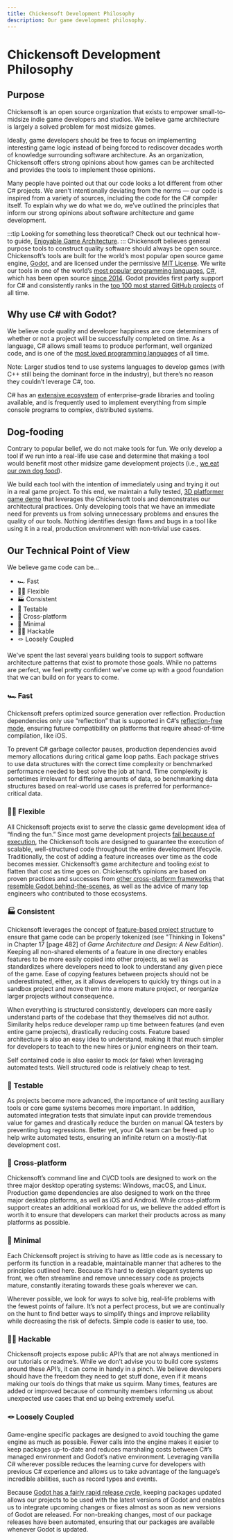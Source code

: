 ```yaml
---
title: Chickensoft Development Philosophy
description: Our game development philosophy.
---
```


# Chickensoft Development Philosophy

## Purpose

Chickensoft is an open source organization that exists to empower small-to-midsize indie game developers and studios. We believe game architecture is largely a solved problem for most midsize games.

Ideally, game developers should be free to focus on implementing interesting game logic instead of being forced to rediscover decades worth of knowledge surrounding software architecture. As an organization, Chickensoft offers strong opinions about how games can be architected and provides the tools to implement those opinions.

Many people have pointed out that our code looks a lot different from other C# projects. We aren't intentionally deviating from the norms — our code is inspired from a variety of sources, including the code for the C# compiler itself. To explain why we do what we do, we’ve outlined the principles that inform our strong opinions about software architecture and game development.

:::tip
Looking for something less theoretical? Check out our technical how-to guide, [Enjoyable Game Architecture](https://chickensoft.games/blog/game-architecture).
:::
Chickensoft believes general purpose tools to construct quality software should always be open source. Chickensoft’s tools are built for the world’s most popular open source game engine, [Godot](https://godotengine.org/), and are licensed under the permissive [MIT License](https://chickensoft.games/license). We write our tools in one of the world’s [most popular programming languages](https://pypl.github.io/PYPL.html), [C#](https://dotnet.microsoft.com/en-us/languages/csharp), which has been open source [since 2014](https://medium.com/microsoft-open-source-stories/how-microsoft-rewrote-its-c-compiler-in-c-and-made-it-open-source-4ebed5646f98). Godot provides first party support for C# and consistently ranks in the [top 100 most starred GitHub projects](https://github.com/EvanLi/Github-Ranking/blob/master/Top100/Top-100-stars.md) of all time.

## Why use C# with Godot?

We believe code quality and developer happiness are core determiners of whether or not a project will be successfully completed on time. As a language, C# allows small teams to produce performant, well organized code, and is one of the [most loved programming languages](https://survey.stackoverflow.co/2022/#section-most-loved-dreaded-and-wanted-programming-scripting-and-markup-languages) of all time.

Note: Larger studios tend to use systems languages to develop games (with C++ still being the dominant force in the industry), but there’s no reason they couldn’t leverage C#, too.

C# has an [extensive ecosystem](https://www.nuget.org/) of enterprise-grade libraries and tooling available, and is frequently used to implement everything from simple console programs to complex, distributed systems.

## Dog-fooding

Contrary to popular belief, we do not make tools for fun. We only develop a tool if we run into a real-life use case and determine that making a tool would benefit most other midsize game development projects (i.e., [we eat our own dog food](https://en.wikipedia.org/wiki/Eating_your_own_dog_food)).

We build each tool with the intention of immediately using and trying it out in a real game project. To this end, we maintain a fully tested, [3D platformer game demo](https://github.com/chickensoft-games/GameDemo) that leverages the Chickensoft tools and demonstrates our architectural practices. Only developing tools that we have an immediate need for prevents us from solving unnecessary problems and ensures the quality of our tools. Nothing identifies design flaws and bugs in a tool like using it in a real, production environment with non-trivial use cases.

## Our Technical Point of View

We believe game code can be...

- 🏎️ Fast
- 🧘‍♀️ Flexible
- 🏭 Consistent
- 🧪 Testable
- 📱 Cross-platform
- 🥚 Minimal
- 👩‍💻 Hackable
- 🪢 Loosely Coupled

We've spent the last several years building tools to support software architecture patterns that exist to promote those goals. While no patterns are perfect, we feel pretty confident we've come up with a good foundation that we can build on for years to come.

### 🏎️ Fast

Chickensoft prefers optimized source generation over reflection. Production dependencies only use “reflection” that is supported in C#’s [reflection-free mode](https://github.com/dotnet/corert/blob/master/Documentation/using-corert/reflection-free-mode.md), ensuring future compatibility on platforms that require ahead-of-time compilation, like iOS.

To prevent C# garbage collector pauses, production dependencies avoid memory allocations during critical game loop paths. Each package strives to use data structures with the correct time complexity or benchmarked performance needed to best solve the job at hand. Time complexity is sometimes irrelevant for differing amounts of data, so benchmarking data structures based on real-world use cases is preferred for performance-critical data.

### 🧘‍♀️ Flexible

All Chickensoft projects exist to serve the classic game development idea of “finding the fun.” Since most game development projects [fail because of execution](https://www.diva-portal.org/smash/get/diva2:1479893/FULLTEXT01.pdf), the Chickensoft tools are designed to guarantee the execution of scalable, well-structured code throughout the entire development lifecycle. Traditionally, the cost of adding a feature increases over time as the code becomes messier. Chickensoft’s game architecture and tooling exist to flatten that cost as time goes on. Chickensoft’s opinions are based on proven practices and successes from [other cross-platform frameworks](https://flutter.dev/) that [resemble Godot behind-the-scenes](https://www.youtube.com/watch?v=fLBkGoOP4RI&t=1705s), as well as the advice of many top engineers who contributed to those ecosystems.

### 🏭 Consistent

Chickensoft leverages the concept of [feature-based project structure](https://stackoverflow.com/a/4147237) to ensure that game code can be properly tokenized (see "Thinking in Tokens" in Chapter 17 [page 482] of _Game Architecture and Design: A New Edition_). Keeping all non-shared elements of a feature in one directory enables features to be more easily copied into other projects, as well as standardizes where developers need to look to understand any given piece of the game. Ease of copying features between projects should not be underestimated, either, as it allows developers to quickly try things out in a sandbox project and move them into a more mature project, or reorganize larger projects without consequence.

When everything is structured consistently, developers can more easily understand parts of the codebase that they themselves did not author. Similarity helps reduce developer ramp up time between features (and even entire game projects), drastically reducing costs. Feature based architecture is also an easy idea to understand, making it that much simpler for developers to teach to the new hires or junior engineers on their team.

Self contained code is also easier to mock (or fake) when leveraging automated tests. Well structured code is relatively cheap to test.

### 🧪 Testable

As projects become more advanced, the importance of unit testing auxiliary tools or core game systems becomes more important. In addition, automated integration tests that simulate input can provide tremendous value for games and drastically reduce the burden on manual QA testers by preventing bug regressions. Better yet, your QA team can be freed up to help write automated tests, ensuring an infinite return on a mostly-flat development cost.

### 📱 Cross-platform

Chickensoft’s command line and CI/CD tools are designed to work on the three major desktop operating systems: Windows, macOS, and Linux. Production game dependencies are also designed to work on the three major desktop platforms, as well as iOS and Android. While cross-platform support creates an additional workload for us, we believe the added effort is worth it to ensure that developers can market their products across as many platforms as possible.

### 🥚 Minimal

Each Chickensoft project is striving to have as little code as is necessary to perform its function in a readable, maintainable manner that adheres to the principles outlined here. Because it’s hard to design elegant systems up front, we often streamline and remove unnecessary code as projects mature, constantly iterating towards these goals wherever we can.

Wherever possible, we look for ways to solve big, real-life problems with the fewest points of failure. It’s not a perfect process, but we are continually on the hunt to find better ways to simplify things and improve reliability while decreasing the risk of defects. Simple code is easier to use, too.

### 👩‍💻 Hackable

Chickensoft projects expose public API’s that are not always mentioned in our tutorials or readme’s. While we don’t advise you to build core systems around these API’s, it can come in handy in a pinch. We believe developers should have the freedom they need to get stuff done, even if it means making our tools do things that make us squirm. Many times, features are added or improved because of community members informing us about unexpected use cases that end up being extremely useful.

### 🪢 Loosely Coupled

Game-engine specific packages are designed to avoid touching the game engine as much as possible. Fewer calls into the engine makes it easier to keep packages up-to-date and reduces marshaling costs between C#’s managed environment and Godot’s native environment. Leveraging vanilla C# wherever possible reduces the learning curve for developers with previous C# experience and allows us to take advantage of the language’s incredible abilities, such as record types and events.

Because [Godot has a fairly rapid release cycle](https://godotengine.org/article/release-management-4-1/), keeping packages updated allows our projects to be used with the latest versions of Godot and enables us to integrate upcoming changes or fixes almost as soon as new versions of Godot are released. For non-breaking changes, most of our package releases have been automated, ensuring that our packages are available whenever Godot is updated.
